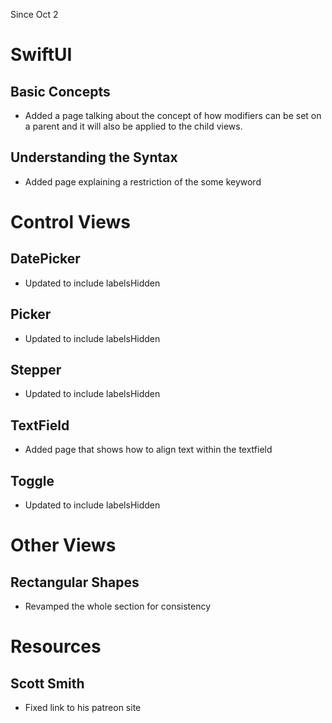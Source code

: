 Since Oct 2

# SwiftUI
## Basic Concepts
* Added a page talking about the concept of how modifiers can be set on a parent and it will also be applied to the child views.

## Understanding the Syntax
* Added page explaining a restriction of the some keyword

# Control Views
## DatePicker
* Updated to include labelsHidden

## Picker
* Updated to include labelsHidden

## Stepper
* Updated to include labelsHidden

## TextField
* Added page that shows how to align text within the textfield

## Toggle
* Updated to include labelsHidden

# Other Views
## Rectangular Shapes
* Revamped the whole section for consistency

# Resources
## Scott Smith
* Fixed link to his patreon site
